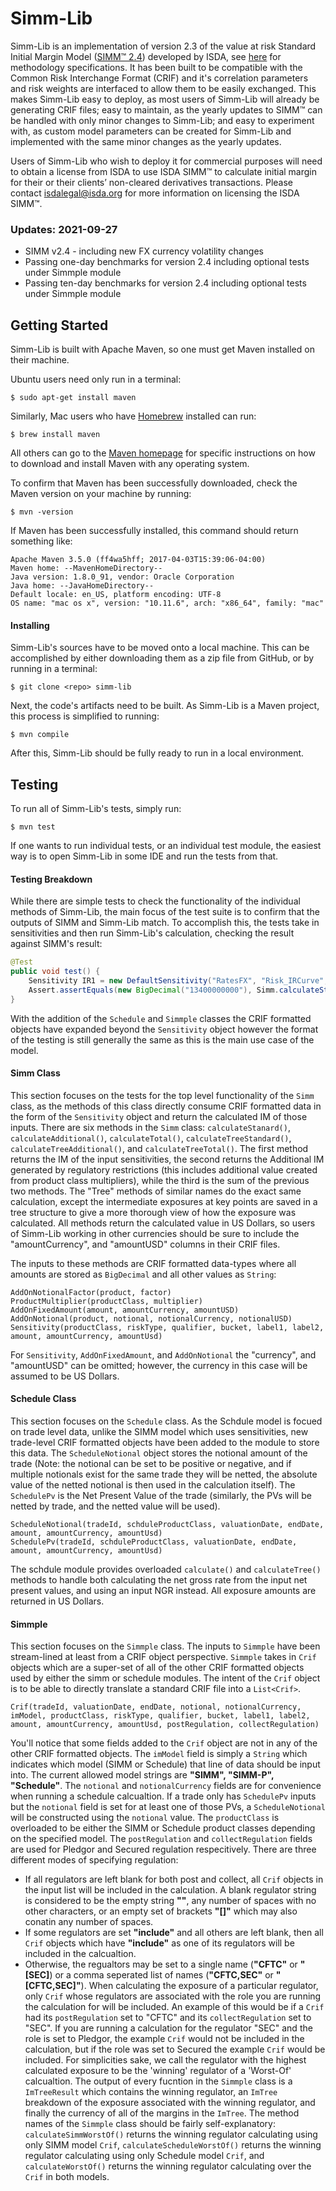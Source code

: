 # Simm-Lib

Simm-Lib is an implementation of version 2.3 of the value at risk Standard Initial
Margin Model ([SIMM™ 2.4](https://www2.isda.org/functional-areas/wgmr-implementation/))
developed by ISDA, see [here](https://www.isda.org/category/margin/isda-simm/) for methodology specifications.
It has been built to be compatible with the Common
Risk Interchange Format (CRIF) and it's correlation parameters and risk
weights are interfaced to allow them to be easily exchanged. This makes
Simm-Lib easy to deploy, as most users of Simm-Lib will already be
generating CRIF files; easy to maintain, as the yearly updates to
SIMM™ can be handled with only minor changes to Simm-Lib; and
easy to experiment with, as custom model parameters can be created for
Simm-Lib and implemented with the same minor changes as the yearly updates.

Users of Simm-Lib who wish to deploy it for commercial purposes
will need to obtain a license from ISDA to use ISDA SIMM™ to
calculate initial margin for their or their clients’ non-cleared
derivatives transactions. Please contact isdalegal@isda.org for more
information on licensing the ISDA SIMM™.

### Updates: 2021-09-27
- SIMM v2.4 - including new FX currency volatility changes
- Passing one-day benchmarks for version 2.4 including optional tests under Simmple module
- Passing ten-day benchmarks for version 2.4 including optional tests under Simmple module

## Getting Started
Simm-Lib is built with Apache Maven, so one must get Maven
installed on their machine.

Ubuntu users need only run in a terminal:
```
$ sudo apt-get install maven
```

Similarly, Mac users who have [Homebrew](https://brew.sh) installed
can run:
```
$ brew install maven
```

All others can go to the [Maven homepage](https://maven.apache.org)
for specific instructions on how to download and install Maven with
any operating system.

To confirm that Maven has been successfully downloaded, check
the Maven version on your machine by running:
```
$ mvn -version
```
If Maven has been successfully installed, this command should return
something like:
```
Apache Maven 3.5.0 (ff4wa5hff; 2017-04-03T15:39:06-04:00)
Maven home: --MavenHomeDirectory--
Java version: 1.8.0_91, vendor: Oracle Corporation
Java home: --JavaHomeDirectory--
Default locale: en_US, platform encoding: UTF-8
OS name: "mac os x", version: "10.11.6", arch: "x86_64", family: "mac"
```

#### Installing
Simm-Lib's sources have to be moved onto a local machine. This
can be accomplished by either downloading them as a zip file from
GitHub, or by running in a terminal:
```
$ git clone <repo> simm-lib
```
Next, the code's artifacts need to be built. As Simm-Lib is a Maven
project, this process is simplified to running:
```
$ mvn compile
```
After this, Simm-Lib should be fully ready to run in a local
environment.

## Testing
To run all of Simm-Lib's tests, simply run:
```
$ mvn test
```
If one wants to run individual tests, or an individual test module,
the easiest way is to open Simm-Lib in some IDE and run the tests from
that.

#### Testing Breakdown
While there are simple tests to check the functionality of the
individual methods of Simm-Lib, the main focus of the test suite is to
confirm that the outputs of SIMM and Simm-Lib match. To accomplish
this, the tests take in sensitivities and then run Simm-Lib's
calculation, checking the result against SIMM's result:
```java
@Test
public void test() {
    Sensitivity IR1 = new DefaultSensitivity("RatesFX", "Risk_IRCurve", "GBP", "1", "6m", "OIS", new BigDecimal("200000000"));
    Assert.assertEquals(new BigDecimal("13400000000"), Simm.calculateStandard(Arrays.asList(IR1)).setScale(0, RoundingMode.HALF_UP));
}
```

With the addition of the `Schedule` and `Simmple` classes the CRIF formatted objects have expanded beyond the `Sensitivity` object
however the format of the testing is still generally the same as this is the main use case of the model.
#### Simm Class
This section focuses on the tests for the top level functionality
of the `Simm` class, as the methods of this class directly consume CRIF
formatted data in the form of the `Sensitivity` object and return the calculated IM of those inputs. There are six
methods in the `Simm` class: `calculateStanard()`, `calculateAdditional()`,
 `calculateTotal()`, `calculateTreeStandard()`, `calculateTreeAdditional()`, and `calculateTreeTotal()`.
The first method returns the IM of the input sensitivities, the second returns the Additional
IM generated by regulatory restrictions (this includes additional value created from product class multipliers),
while the third is the sum of the previous two methods. The "Tree" methods of similar names do the exact same
calculation, except the intermediate exposures at key points are saved in a tree structure to give a more thorough
view of how the exposure was calculated. All methods return the calculated value in US Dollars, so users of
Simm-Lib working in other currencies should be sure to include the "amountCurrency", and "amountUSD" columns in their
CRIF files.

The inputs to these methods are CRIF formatted data-types where all amounts are
stored as `BigDecimal` and all other values as `String`:
```
AddOnNotionalFactor(product, factor)
ProductMultiplier(productClass, multiplier)
AddOnFixedAmount(amount, amountCurrency, amountUSD)
AddOnNotional(product, notional, notionalCurrency, notionalUSD)
Sensitivity(productClass, riskType, qualifier, bucket, label1, label2, amount, amountCurrency, amountUsd)
```
For `Sensitivity`, `AddOnFixedAmount`, and `AddOnNotional` the "currency", and
"amountUSD" can be omitted; however, the currency in this case will be assumed
to be US Dollars.

#### Schedule Class
This section focuses on the `Schedule` class. As the Schdule model is focued on trade level data, unlike the SIMM model which uses
sensitivities, new trade-level CRIF formatted objects have been added to the module to store this data. The `ScheduleNotional` object
stores the notional amount of the trade (Note: the notional can be set to be positive or negative, and if multiple notionals exist
for the same trade they will be netted, the absolute value of the netted notional is then used in the calculation itself).
The `SchedulePv` is the Net Present Value of the trade (similarly, the PVs will be netted by trade, and the netted value will be used).
```
ScheduleNotional(tradeId, schduleProductClass, valuationDate, endDate, amount, amountCurrency, amountUsd)
SchedulePv(tradeId, schduleProductClass, valuationDate, endDate, amount, amountCurrency, amountUsd)
```
The schdule module provides overloaded `calculate()` and `calculateTree()` methods
to handle both calculating the net gross rate from the input net present values, and using an input NGR instead.
All exposure amounts are returned in US Dollars.

#### Simmple
This section focuses on the `Simmple` class. The inputs to `Simmple` have been stream-lined at least from a CRIF object perspective.
`Simmple` takes in `Crif` objects which are a super-set of all of the other CRIF formatted objects used by either the simm or schedule modules.
The intent of the `Crif` object is to be able to directly translate a standard CRIF file into a `List<Crif>`.
```
Crif(tradeId, valuationDate, endDate, notional, notionalCurrency, imModel, productClass, riskType, qualifier, bucket, label1, label2, amount, amountCurrency, amountUsd, postRegulation, collectRegulation)
```
You'll notice that some fields added to the `Crif` object are not in any of the other CRIF formatted objects. The `imModel` field is simply a `String` which
indicates which model (SIMM or Schedule) that line of data should be input into. The current allowed model strings are **"SIMM", "SIMM-P", "Schedule"**.
The `notional` and `notionalCurrency` fields are for convenience when running a schedule calcualtion. If a trade only has `SchedulePv` inputs
but the `notional` field is set for at least one of those PVs, a `ScheduleNotional` will be constructed using the `notional` value. The `productClass` is overloaded to be
either the SIMM or Schedule product classes depending on the specified model. The `postRegulation` and `collectRegulation` fields are used for Pledgor and Secured regulation
respecitively. There are three different modes of specifying regulation:
- If all regulators are left blank for both post and collect, all `Crif` objects in the input list will be included in the calculation. A blank regulator string is considered
to be the empty string **""**, any number of spaces with no other characters, or an empty set of brackets **"\[\]"** which may also conatin any number of spaces.
- If some regulators are set **"include"** and all others are left blank, then all `Crif` objects which have **"include"** as one of its regulators will be included in the calcualtion.
- Otherwise, the regualtors may be set to a single name (**"CFTC"** or **"\[SEC\]**) or a comma seperated list of names (**"CFTC,SEC"** or  **"\[CFTC,SEC\]"**). When calculating the exposure
of a particular regulator, only `Crif` whose regulators are associated with the role you are running the calculation for will be included. An example of this would be if a `Crif` had its
`postRegulation` set to "CFTC" and its `collectRegulation` set to "SEC". If you are running a calculation for the regulator "SEC" and the role is set to Pledgor, the example `Crif` would not
be included in the calculation, but if the role was set to Secured the example `Crif` would be included.
For simplicities sake, we call the regulator with the highest calculated exposure to be the 'winning' regulator of a 'Worst-Of' calcualtion.
The output of every fucntion in the `Simmple` class is a `ImTreeResult` which contains the winning regulator, an `ImTree` breakdown of the exposure
associated with the winning regulator, and finally the currency of all of the margins in the `ImTree`. The method names of the `Simmple` class should be fairly
self-explanatory: `calculateSimmWorstOf()` returns the winning regulator calculating using only SIMM model `Crif`, `calculateScheduleWorstOf()` returns the winning regulator
calculating using only Schedule model `Crif`, and `calculateWorstOf()` returns the winning regulator calculating over the `Crif` in both models.

